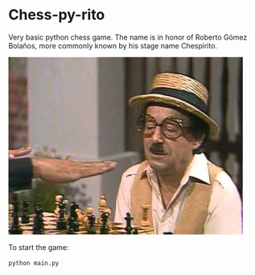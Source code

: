 # Chess-py-rito
Very basic python chess game. The name is in honor of Roberto Gómez Bolaños, more commonly known by his stage name Chespirito.

![Chespirito](chespirito.png)

To start the game:

```shell script
python main.py
```